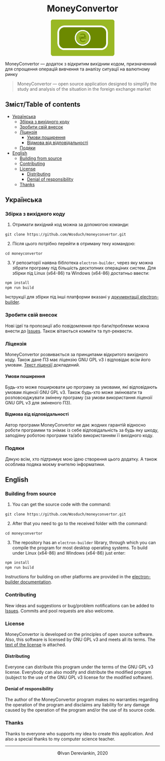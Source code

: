 <h1 align="center">MoneyConvertor</h1>
<p align="center">
  <img src="./src/img/sand-money.png" />
</p>

MoneyConvertor — додаток з відкритим вихідним кодом, призначенний для спрощення операцій вивчення та аналізу ситуації на валютному ринку
> MoneyConvertor — open source application designed to simplify the study and analysis of the situation in the foreign exchange market
## Зміст/Table of contents
* [Українська](#українська)
  * [Збірка з вихідного коду](#збірка-з-вихідного-коду)
  * [Зробити свій внесок](#зробити-свій-внесок)
  * [Ліцензія](#ліцензія)
    * [Умови поширення](#умови-поширення)
    * [Відмова від відповідальності](#відмова-від-відповідальності)
  * [Подяки](#подяки)
* [English](#english)
  * [Building from source](#building-from-source)
  * [Contributing](#contributing)
  * [License](#license)
    * [Distributing](#distributing)
    * [Denial of responsibility](denial-of-responsibility)
   * [Thanks](#thanks)
## Українська
### Збірка з вихідного коду

1. Отримати вихідний код можна за допомогою команди:

`git clone https://github.com/Wosduch/moneyconvertor.git`

2. Після цього потрібно перейти в отриману теку командою:

`cd moneyconvertor`

3. У репозиторії наявна біблотека `electron-builder`, через яку можна зібрати програму під більшість десктопних операціних систем. Для збірки під Linux (x64-86) та Windows (x64-86) достатньо ввести:

```
npm install
npm run build
```

Інструкції для збірки під інші платформи вказані у [документації electron-builder](https://www.electron.build/cli).

### Зробити свій внесок

Нові ідеї та пропозиції або повідомлення про баги/проблеми можна внести до [Issues](https://github.com/Wosduch/moneyconvertor/issues). Також вітаються комміти та пул-реквести.

### Ліцензія

MoneyConvertor розвивається за принципами відкритого вихідного коду. Також дане ПЗ має ліцензію GNU GPL v3 і відповідає всім його умовам. [Текст ліцензії](https://github.com/Wosduch/moneyconvertor/blob/master/LICENSE) докладений.

#### Умови поширення

Будь-хто може поширювати цю програму за умовами, які відповідають умовам ліцензії GNU GPL v3. Також будь-хто може змінювати та розповсюджувати змінену програму (за умови використання ліцензії GNU GPL v3 для зміненого ПЗ).

#### Відмова від відповідальності

Автор програми MoneyConvertor не дає жодних гарантій відносно роботи программи та знімає із себе відповідальність за будь яку шкоду, заподіяну роботою програми та/або використанням її вихідного коду.

### Подяки

Дякую всім, хто підтримує мою ідею створення цього додатку. А також особлива подяка моєму вчителю інформатики.

## English
### Building from source

1. You can get the source code with the command:

`git clone https://github.com/Wosduch/moneyconvertor.git`

2. After that you need to go to the received folder with the command:

`cd moneyconvertor`

3. The repository has an `electron-builder` library, through which you can compile the program for most desktop operating systems. To build under Linux (x64-86) and Windows (x64-86) just enter:

```
npm install
npm run build
```

Instructions for building on other platforms are provided in the [electron-builder documentation](https://www.electron.build/cli).

### Contributing

New ideas and suggestions or bug/problem notifications can be added to [Issues](https://github.com/Wosduch/moneyconvertor/issues). Commits and pool requests are also welcome.

### License

MoneyConvertor is developed on the principles of open source software. Also, this software is licensed by GNU GPL v3 and meets all its terms. The [text of the license](https://github.com/Wosduch/moneyconvertor/blob/master/LICENSE) is attached.

#### Distributing

Everyone can distribute this program under the terms of the GNU GPL v3 license. Everybody can also modify and distribute the modified program (subject to the use of the GNU GPL v3 license for the modified software).

#### Denial of responsibility

The author of the MoneyConvertor program makes no warranties regarding the operation of the program and disclaims any liability for any damage caused by the operation of the program and/or the use of its source code.

### Thanks

Thanks to everyone who supports my idea to create this application. And also a special thanks to my computer science teacher.


***
<p align="center">🄯Ivan Dereviankin, 2020</p>
